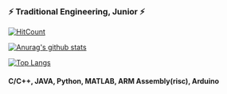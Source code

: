 ### ⚡ Traditional Engineering, Junior ⚡

[![HitCount](http://hits.dwyl.com/kor-taeyoon/{project}.svg)](http://hits.dwyl.com/kor-taeyoon/{project})

<!--
**kor-taeyoon/kor-taeyoon** is a ✨ _special_ ✨ repository because its `README.md` (this file) appears on your GitHub profile.

Here are some ideas to get you started:

- 🔭 I’m currently working on ...
- 🌱 I’m currently learning ...
- 👯 I’m looking to collaborate on ...
- 🤔 I’m looking for help with ...
- 💬 Ask me about ...
- 📫 How to reach me: ...
- 😄 Pronouns: ...
- ⚡ Fun fact: ...
-->

[![Anurag's github stats](https://github-readme-stats.vercel.app/api?username=kor-taeyoon&show_icons=true&theme=dracula)](https://github.com/kor-taeyoon)


[![Top Langs](https://github-readme-stats.vercel.app/api/top-langs/?username=kor-taeyoon)](https://github.com/kor-taeyoon)


#### C/C++, JAVA, Python, MATLAB, ARM Assembly(risc), Arduino

